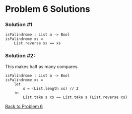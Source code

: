 # Problem 6 Solutions

### Solution #1
```
isPalindrome : List a -> Bool
isPalindrome xs =
    List.reverse xs == xs
```

### Solution #2:
This makes half as many compares. 
```
isPalindrome : List a -> Bool
isPalindrome xs =
    let 
        s = (List.length xs) // 2
    in
        List.take s xs == List.take s (List.reverse xs)
```

[Back to Problem 6](../p/p06.md)